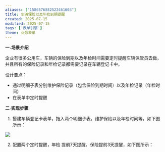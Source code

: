 ```yaml
---
aliases: ["1586576882522461603"]
title: 车辆保险以及年检到期提醒
created: 2025-07-15
modified: 2025-07-15
tags: ['表单引擎']
theme: 业务表单
---
```


**一˴场景介绍**

企业有很多公用车，车辆的保险到期以及年检时间需要定时提醒车辆保管员去做，并且所有的保险记录和年检记录都需要记录在车辆登记卡中。

设计要点：

- 通过明细子表分别维护保险记录（包含保险到期时间）以及年检记录（年检时间）
- 在表单中定时提醒

**二**˴**实现步骤**

1. 搭建车辆登记卡表单，拖入两个明细子表，维护保险以及年检时间等，如下图所示：

![](https://myhelpdoc.oss-cn-heyuan.aliyuncs.com/mdimages/4bf244a72c5a450b1cc56024d7b6a937.jpg)

2. 配置两个定时提醒，年检 提前7天提醒，保险提前3天提醒，如下图所示：

